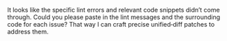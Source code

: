 It looks like the specific lint errors and relevant code snippets didn’t come through. Could you please paste in the lint messages and the surrounding code for each issue? That way I can craft precise unified‐diff patches to address them.